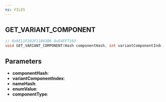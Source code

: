 ```yaml
---
ns: FILES
---
```

## GET_VARIANT_COMPONENT

```c
// 0x6E11F282F11863B6 0xE4FF7103
void GET_VARIANT_COMPONENT(Hash componentHash, int variantComponentIndex, cs_type(AnyPtr) Hash* nameHash, cs_type(AnyPtr) int* enumValue, cs_type(AnyPtr) int* componentType);
```

## Parameters
* **componentHash**: 
* **variantComponentIndex**: 
* **nameHash**: 
* **enumValue**: 
* **componentType**: 


